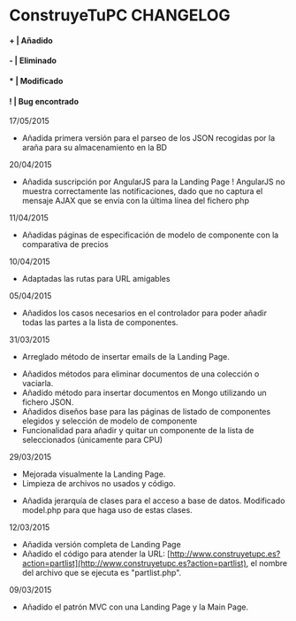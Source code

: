 #	ConstruyeTuPC CHANGELOG

####	+ | Añadido
####	- | Eliminado
####	* | Modificado
####	! | Bug encontrado

17/05/2015
+ Añadida primera versión para el parseo de los JSON recogidas por la araña para su almacenamiento en la BD

20/04/2015
+ Añadida suscripción por AngularJS para la Landing Page
! AngularJS no muestra correctamente las notificaciones, dado que no captura el mensaje AJAX que se envía con la última línea del fichero php

11/04/2015
+ Añadidas páginas de especificación de modelo de componente con la comparativa de precios

10/04/2015
* Adaptadas las rutas para URL amigables

05/04/2015
+ Añadidos los casos necesarios en el controlador para poder añadir todas las partes a la lista de componentes.

31/03/2015
* Arreglado método de insertar emails de la Landing Page.
+ Añadidos métodos para eliminar documentos de una colección o vaciarla.
+ Añadido método para insertar documentos en Mongo utilizando un fichero JSON.
+ Añadidos diseños base para las páginas de listado de componentes elegidos y selección de modelo de componente
+ Funcionalidad para añadir y quitar un componente de la lista de seleccionados (únicamente para CPU)

29/03/2015
* Mejorada visualmente la Landing Page.
* Limpieza de archivos no usados y código.
+ Añadida jerarquía de clases para el acceso a base de datos. Modificado model.php para que haga uso de estas clases.

12/03/2015
+ Añadida versión completa de Landing Page
+ Añadido el código para atender la URL: [http://www.construyetupc.es?action=partlist](http://www.construyetupc.es?action=partlist), el nombre del archivo que se
ejecuta es "partlist.php".

09/03/2015
+ Añadido el patrón MVC con una Landing Page y la Main Page.





